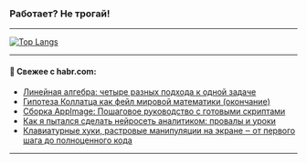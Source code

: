 ### Работает? Не трогай!

---
<!--
#### 🛠️ Technical stack:

![Java](https://img.shields.io/badge/Java-informational?logo=Oracle&style=flat&logoColor=white&color=FF4500)
![Kotlin](https://img.shields.io/badge/Kotlin-informational?logo=Kotlin&style=flat&logoColor=white&color=774D97)
![TS](https://img.shields.io/badge/TypeScript-informational?logo=typeScript&style=flat&logoColor=black&color=017acc)
![Python](https://img.shields.io/badge/Python-informational?logo=Python&style=flat&logoColor=black&color=ffdd54) <br>
![Spring](https://img.shields.io/badge/Spring-informational?logo=Spring&style=flat&logoColor=white&color=6DB33F) 
![SpringBoot](https://img.shields.io/badge/SpringBoot-informational?logo=SpringBoot&style=flat&logoColor=white&color=6DB33F)
![Nest](https://img.shields.io/badge/NestJS-informational?logo=NestJS&style=flat&logoColor=white&color=E0234E) 
![NodeJS](https://img.shields.io/badge/NodeJS-informational?logo=node.js&style=flat&logoColor=white&color=70A760)<br>
![PostgreSQL](https://img.shields.io/badge/PostgreSQL-informational?logo=PostgreSQL&style=flat&logoColor=white&color=DAA520)
![MongoDB](https://img.shields.io/badge/MongoDB-informational?logo=MongoDB&style=flat&logoColor=white&color=870000)
![Apache](https://img.shields.io/badge/Apache-informational?logo=apache&style=flat&logoColor=white&color=f74e28)

___ 
-->

<!--- #### 🛠️ : --->

[![Top Langs](https://github-readme-stats-82jvfl3w3-advtsettinggmailcoms-projects.vercel.app/api/top-langs/?username=zloylis&langs_count=10&hide_title=true&title_color=e6edf3&size_weight=0.5&count_weight=0.5&layout=compact&hide_progress=true&hide_border=true&theme=dracula&hide=css,makefile,cmake)](https://github.com/zloylis)

<!---


####  :octocat:&nbsp;&nbsp; Статистика:

![GitHub stats](https://github-readme-stats-u2qms2cxw-advtsettinggmailcoms-projects.vercel.app/api?username=zloylis&show_icons=true&hide_border=true&theme=dracula&title_color=e6edf3&include_all_commits=true&count_private=true&hide_rank=false&hide_title=true&rank_icon=github)
-->
---

#### 💬 Свежее с habr.com:

<!-- BLOG-POST-LIST:START -->
- [Линейная алгебра: четыре разных подхода к одной задаче](https://habr.com/ru/articles/953338/?utm_source=habrahabr&utm_medium=rss&utm_campaign=953338)
- [Гипотеза Коллатца как фейл мировой математики &lpar;окончание&rpar;](https://habr.com/ru/articles/953470/?utm_source=habrahabr&utm_medium=rss&utm_campaign=953470)
- [Сборка AppImage: Пошаговое руководство с готовыми скриптами](https://habr.com/ru/articles/953462/?utm_source=habrahabr&utm_medium=rss&utm_campaign=953462)
- [Как я пытался сделать нейросеть аналитиком: провалы и уроки](https://habr.com/ru/articles/953432/?utm_source=habrahabr&utm_medium=rss&utm_campaign=953432)
- [Клавиатурные хуки, растровые манипуляции на экране ‒ от первого шага до полноценного кода](https://habr.com/ru/articles/952160/?utm_source=habrahabr&utm_medium=rss&utm_campaign=952160)
<!-- BLOG-POST-LIST:END -->

---

